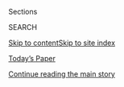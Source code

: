<div id="app">

<div>

<div class="NYTAppHideMasthead css-1r6wvpq e1suatyy0">

<div class="section css-ui9rw0 e1suatyy2">

<div class="css-eph4ug er09x8g0">

<div class="css-6n7j50">

</div>

<span class="css-1dv1kvn">Sections</span>

<div class="css-10488qs">

<span class="css-1dv1kvn">SEARCH</span>

</div>

[Skip to content](#site-content)[Skip to site
index](#site-index)

</div>

<div class="css-10698na e1huz5gh0">

</div>

</div>

<div id="masthead-bar-one" class="section hasLinks css-15hmgas e1csuq9d3">

<div class="css-uqyvli e1csuq9d0">

</div>

<div class="css-1uqjmks e1csuq9d1">

</div>

<div class="css-9e9ivx">

[](https://myaccount.nytimes.com/auth/login?response_type=cookie&client_id=vi)

</div>

<div class="css-1bvtpon e1csuq9d2">

[Today’s Paper](https://www.nytimes.com/section/todayspaper)

</div>

</div>

</div>

</div>

<div data-aria-hidden="false">

<div id="site-content" data-role="main">

<div id="top-wrapper" class="css-15p45cc eaca97t0" type="top">

<div id="top-slug" class="css-19x0jxb eaca97t1" hidden="">

Advertisement

</div>

[Continue reading the main
story](#after-top)

<div class="ad top-wrapper" style="text-align:center;height:100%;display:block;min-height:90px">

<div id="top" class="place-ad" data-position="top" data-size-key="top">

</div>

</div>

<div id="after-top">

</div>

</div>

<div id="byline" class="section css-15h4p1b e9abtgs0">

<div class="css-1j21atc e1svk9qx1">

<div class="css-nfcc9b e1svk9qx3">

<div class="css-cnx41t">

![Portrait of Dana
Goldstein](https://static01.nyt.com/images/2018/06/12/multimedia/author-dana-goldstein/author-dana-goldstein-thumbLarge.png)

</div>

<div class="css-vl9dhg e1svk9qx5">

<div class="css-1nrhkj6 e1svk9qx6">

# Dana Goldstein

</div>

## <span></span>

Dana Goldstein is a national correspondent for The New York Times,
writing about how education policies impact families, students and
teachers across the country. She is the author of the bestselling “The
Teacher Wars: A History of America's Most Embattled Profession,” and a
two-time finalist for The Livingston Award.

<span class="css-dd5dyy">More**</span>

</div>

</div>

</div>

<div>

<div id="mid1-wrapper" class="css-1mn4oms eaca97t0" type="rank">

<div id="mid1-slug" class="css-1tag3rd eaca97t1">

Advertisement

</div>

[Continue reading the main
story](#after-mid1)

<div id="mid1" class="ad mid1-wrapper" style="text-align:center;height:100%;display:block">

</div>

<div id="after-mid1">

</div>

</div>

</div>

<div class="css-185go5a e1o5byef0">

<div class="css-15cbhtu">

  - [Latest](#stream-panel)
  - <span class="css-6n7j50">Search</span>
    <div class="control">
    <div class="label-container css-1dv1kvn">
    Search
    </div>
    <div class="css-wm4t3d">
    **<span id="clear-search-input" class="css-1dv1kvn">Clear this text
    input</span>
    </div>
    </div>
    <span class="css-1iovbfw"></span>

<div id="stream-panel" class="section css-8msx5b e1jz0cab1">

<div class="css-13mho3u">

1.  
    
    <div class="css-1cp3ece">
    
    <div class="css-1l4spti">
    
    [](/interactive/2020/07/29/us/schools-reopening-coronavirus.html)
    
    <div class="css-79elbk">
    
    ![](https://static01.nyt.com/images/2020/07/29/us/schools-reopening-coronavirus-image/schools-reopening-coronavirus-image-thumbWide-v2.png?quality=75&auto=webp&disable=upscale)
    
    </div>
    
    ## What Back to School Might Look Like in the Age of Covid-19
    
    An illustrated guide to how schools will try to control the
    coronavirus when students return to their classrooms, this fall or
    in the future.
    
    <div class="css-1nqbnmb ea5icrr0">
    
    By <span class="css-1n7hynb">Dana Goldstein, Yuliya Parshina-Kottas
    <span>and</span> Aliza
    Aufrichtig</span>
    
    </div>
    
    </div>
    
    <div class="css-1lc2l26 e1xfvim33">
    
    </div>
    
    </div>

2.  
    
    <div class="css-1cp3ece">
    
    <div class="css-1l4spti">
    
    [](/2020/07/29/us/teacher-union-school-reopening-coronavirus.html)
    
    <div class="css-79elbk">
    
    ![](https://static01.nyt.com/images/2020/07/29/us/29virus-teacherunions01/29virus-teacherunions01-thumbWide.jpg?quality=75&auto=webp&disable=upscale)
    
    </div>
    
    ## Teachers Are Wary of Returning to Class, and Online Instruction Too
    
    Unions are threatening to strike if classrooms reopen, but are also
    pushing to limit live remote teaching. Their demands will shape
    pandemic education.
    
    <div class="css-1nqbnmb ea5icrr0">
    
    By <span class="css-1n7hynb">Dana Goldstein <span>and</span> Eliza
    Shapiro</span>
    
    </div>
    
    </div>
    
    <div class="css-1lc2l26 e1xfvim33">
    
    </div>
    
    </div>

3.  
    
    <div class="css-1cp3ece">
    
    <div class="css-1l4spti">
    
    [](/2020/07/14/us/coronavirus-schools-fall.html)
    
    <div class="css-79elbk">
    
    ![](https://static01.nyt.com/images/2020/07/14/us/14virus-schools/14virus-schools-thumbWide.jpg?quality=75&auto=webp&disable=upscale)
    
    </div>
    
    ## Most Big School Districts Aren’t Ready to Reopen. Here’s Why.
    
    All but two of the nation’s 10 largest districts exceed a key public
    health threshold, according to a New York Times analysis.
    
    <div class="css-1nqbnmb ea5icrr0">
    
    By <span class="css-1n7hynb">Dana Goldstein <span>and</span> Eliza
    Shapiro</span>
    
    </div>
    
    </div>
    
    <div class="css-1lc2l26 e1xfvim33">
    
    </div>
    
    </div>

4.  
    
    <div class="css-1cp3ece">
    
    <div class="css-1l4spti">
    
    [](/2020/07/13/us/lausd-san-diego-school-reopening.html)
    
    <div class="css-79elbk">
    
    ![](https://static01.nyt.com/images/2020/07/13/us/13VIRUS-CALSCHOOLS-la/merlin_170436477_002e2b06-42e2-411c-be04-8f1546659df1-thumbWide.jpg?quality=75&auto=webp&disable=upscale)
    
    </div>
    
    ## Los Angeles and San Diego Schools to Go Online-Only in the Fall
    
    California’s two largest districts made the joint call amid a White
    House push to get children back into classrooms.
    
    <div class="css-1nqbnmb ea5icrr0">
    
    By <span class="css-1n7hynb">Shawn Hubler <span>and</span> Dana
    Goldstein</span>
    
    </div>
    
    </div>
    
    <div class="css-1lc2l26 e1xfvim33">
    
    </div>
    
    </div>

5.  
    
    <div class="css-1cp3ece">
    
    <div class="css-1l4spti">
    
    [](/2020/07/11/us/virus-teachers-classrooms.html)
    
    <div class="css-79elbk">
    
    ![](https://static01.nyt.com/images/2020/07/12/us/10VIRUS-TEACHERS/merlin_174437808_89c71b1e-7ff5-4373-b581-511592d37144-thumbWide.jpg?quality=75&auto=webp&disable=upscale)
    
    </div>
    
    ## ‘I Don’t Want to Go Back’: Many Teachers Are Fearful and Angry Over Pressure to Return
    
    Teachers say crucial questions about how schools will stay clean,
    keep students physically distanced and prevent further spread of the
    virus have not been answered.
    
    <div class="css-1nqbnmb ea5icrr0">
    
    By <span class="css-1n7hynb">Dana Goldstein <span>and</span> Eliza
    Shapiro</span>
    
    </div>
    
    </div>
    
    <div class="css-1lc2l26 e1xfvim33">
    
    </div>
    
    </div>

6.  
    
    <div class="css-1cp3ece">
    
    <div class="css-1l4spti">
    
    [](/2020/07/09/us/schools-reopening-trump.html)
    
    <div class="css-79elbk">
    
    ![](https://static01.nyt.com/images/2020/07/08/us/00virus-costs01/00virus-costs01-thumbWide.jpg?quality=75&auto=webp&disable=upscale)
    
    </div>
    
    ## ‘Big Mess’ Looms if Schools Don’t Get Billions to Reopen Safely
    
    As President Trump and others push to get students back in the
    classroom this fall, educators say they need more support and
    clearer guidelines.
    
    <div class="css-1nqbnmb ea5icrr0">
    
    By <span class="css-1n7hynb">Dana
    Goldstein</span>
    
    </div>
    
    </div>
    
    <div class="css-1lc2l26 e1xfvim33">
    
    </div>
    
    </div>

7.  
    
    <div class="css-1cp3ece">
    
    <div class="css-1l4spti">
    
    [](/2020/07/09/us/politics/biden-sanders-task-force.html)
    
    <div class="css-79elbk">
    
    ![](https://static01.nyt.com/images/2020/07/09/us/politics/09biden-takeaways/merlin_174084669_294380f2-e0f9-4b12-a4e6-9f3e58d451c5-thumbWide.jpg?quality=75&auto=webp&disable=upscale)
    
    </div>
    
    ## 6 Takeaways From the Biden-Sanders Joint Task Force Proposals
    
    Signature progressive programs like “Medicare for all” and the Green
    New Deal did not make it into the recommendations. But Senator
    Bernie Sanders’s allies pushed some policies to the left.
    
    <div class="css-1nqbnmb ea5icrr0">
    
    By <span class="css-1n7hynb">Maggie Astor, Lisa Friedman, Dana
    Goldstein, Zolan Kanno-Youngs, Margot Sanger-Katz <span>and</span>
    Jim
    Tankersley</span>
    
    </div>
    
    </div>
    
    <div class="css-1lc2l26 e1xfvim33">
    
    </div>
    
    </div>

8.  
    
    <div class="css-1cp3ece">
    
    <div class="css-1l4spti">
    
    [](/2020/06/30/us/coronavirus-schools-reopening-guidelines-aap.html)
    
    <div class="css-79elbk">
    
    ![](https://static01.nyt.com/images/2020/06/30/us/30virus-pediatrics-01/30virus-pediatrics-01-thumbWide-v2.jpg?quality=75&auto=webp&disable=upscale)
    
    </div>
    
    ## Why a Pediatric Group Is Pushing to Reopen Schools This Fall
    
    Guidelines from the American Academy of Pediatrics encourage “having
    students physically present in school.” Dr. Sean O’Leary, an author
    of that advice, explains why.
    
    <div class="css-1nqbnmb ea5icrr0">
    
    By <span class="css-1n7hynb">Dana
    Goldstein</span>
    
    </div>
    
    </div>
    
    <div class="css-1lc2l26 e1xfvim33">
    
    </div>
    
    </div>

9.  
    
    <div class="css-1cp3ece">
    
    <div class="css-1l4spti">
    
    [](/2020/06/26/us/coronavirus-schools-reopen-fall.html)
    
    <div class="css-79elbk">
    
    ![](https://static01.nyt.com/images/2020/06/28/us/26virus-schools01/26virus-schools01-thumbWide-v3.jpg?quality=75&auto=webp&disable=upscale)
    
    </div>
    
    ## Many Students Will Be in Classrooms Only Part of the Week This Fall
    
    Some American school districts are beginning to announce hybrid
    schedules that include a mix of online and in-school learning,
    presenting a difficult challenge for working parents.
    
    <div class="css-1nqbnmb ea5icrr0">
    
    By <span class="css-1n7hynb">Dana Goldstein <span>and</span> Eliza
    Shapiro</span>
    
    </div>
    
    </div>
    
    <div class="css-1lc2l26 e1xfvim33">
    
    </div>
    
    </div>

10. 
    
    <div class="css-1cp3ece">
    
    <div class="css-1l4spti">
    
    [](/2020/06/22/us/racism-white-americans.html)
    
    <div class="css-79elbk">
    
    ![](https://static01.nyt.com/images/2020/06/21/us/00unrest-angst-1/merlin_173568252_6b62dd2c-9d72-4c34-a7c3-3fd14af256eb-thumbWide.jpg?quality=75&auto=webp&disable=upscale)
    
    </div>
    
    ## White Americans Say They Are Waking Up to Racism. What Will It Add Up To?
    
    Anti-racism activists have detailed concerns that are not only about
    symbols or slurs but also about entire systems governing how
    Americans live.
    
    <div class="css-1nqbnmb ea5icrr0">
    
    By <span class="css-1n7hynb">Amy Harmon <span>and</span> Audra D. S.
    Burch</span>
    
    </div>
    
    </div>
    
    <div class="css-1lc2l26 e1xfvim33">
    
    </div>
    
    </div>

<div class="css-13mho3u">

<div class="css-1t62hi8">

<div class="css-1stvaey">

Show
More

<div>

<div style="border:0;clip:rect(0 0 0 0);height:1px;margin:-1px;overflow:hidden;white-space:nowrap;padding:0;width:1px;position:absolute" data-role="log" data-aria-live="assertive">

</div>

<div style="border:0;clip:rect(0 0 0 0);height:1px;margin:-1px;overflow:hidden;white-space:nowrap;padding:0;width:1px;position:absolute" data-role="log" data-aria-live="assertive">

</div>

<div style="border:0;clip:rect(0 0 0 0);height:1px;margin:-1px;overflow:hidden;white-space:nowrap;padding:0;width:1px;position:absolute" data-role="log" data-aria-live="polite">

</div>

<div style="border:0;clip:rect(0 0 0 0);height:1px;margin:-1px;overflow:hidden;white-space:nowrap;padding:0;width:1px;position:absolute" data-role="log" data-aria-live="polite">

</div>

</div>

</div>

</div>

</div>

</div>

<div class="css-g6hk37 supplemental">

<div id="mid2-wrapper" class="css-10wkyv7 eaca97t0" type="lede">

<div id="mid2-slug" class="css-1tag3rd eaca97t1">

Advertisement

</div>

[Continue reading the main
story](#after-mid2)

<div id="mid2" class="ad mid2-wrapper" style="text-align:center;height:100%;display:block;min-height:250px">

</div>

<div id="after-mid2">

</div>

</div>

</div>

</div>

</div>

</div>

</div>

</div>

## Site Index

<div>

</div>

## Site Information Navigation

  - [© <span>2020</span> <span>The New York Times
    Company</span>](https://help.nytimes.com/hc/en-us/articles/115014792127-Copyright-notice)

<!-- end list -->

  - [NYTCo](https://www.nytco.com/)
  - [Contact
    Us](https://help.nytimes.com/hc/en-us/articles/115015385887-Contact-Us)
  - [Work with us](https://www.nytco.com/careers/)
  - [Advertise](https://nytmediakit.com/)
  - [T Brand Studio](http://www.tbrandstudio.com/)
  - [Your Ad
    Choices](https://www.nytimes.com/privacy/cookie-policy#how-do-i-manage-trackers)
  - [Privacy](https://www.nytimes.com/privacy)
  - [Terms of
    Service](https://help.nytimes.com/hc/en-us/articles/115014893428-Terms-of-service)
  - [Terms of
    Sale](https://help.nytimes.com/hc/en-us/articles/115014893968-Terms-of-sale)
  - [Site
    Map](https://spiderbites.nytimes.com)
  - [Help](https://help.nytimes.com/hc/en-us)
  - [Subscriptions](https://www.nytimes.com/subscription?campaignId=37WXW)

</div>

</div>
